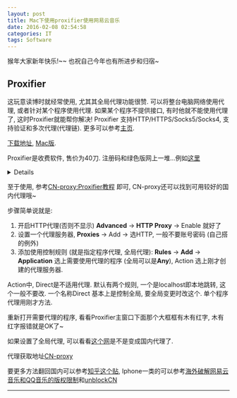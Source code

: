 ```yaml
---
layout: post
title: Mac下使用proxifier使用网易云音乐
date: 2016-02-08 02:54:58
categories: IT
tags: Software
---
```


猴年大家新年快乐!~~ 也祝自己今年也有所进步和归宿~

## Proxifier

这玩意读博时就经常使用, 尤其其全局代理功能很赞. 可以将整台电脑网络使用代理, 或者针对某个程序使用代理. 如果某个程序不提供接口, 有时他就不能使用代理了, 这时Proxifier就能帮你解决! Proxifier 支持HTTP/HTTPS/Socks5/Socks4, 支持验证和多次代理(代理链). 更多可以参考[主页](https://www.proxifier.com/index.htm).

[下载地址](https://www.proxifier.com/download.htm), [Mac版](https://www.proxifier.com/mac/).

Proxifier是收费软件, 售价为40刀. 注册码和绿色版网上一堆...例如[这里](http://bbs.feng.com/read-htm-tid-5594745.html)

<details id="myDetails">P427L-9Y552-5433E-8DSR3-58Z68</details>

至于使用, 参考[CN-proxy:Proxifier教程](http://cn-proxy.com/archives/139) 即可, CN-proxy还可以找到可用较好的国内代理哦~

步骤简单说就是:

1. 开启HTTP代理(否则不显示) **Advanced** -> **HTTP Proxy** -> Enable 就好了
2. 设置一个代理服务器, **Proxies** -> Add -> 选HTTP, 一般不要账号密码 (自己搭的例外) 
3. 添加使用控制规则 (就是指定程序代理, 全局代理): **Rules** -> **Add** -> **Application** 选上需要使用代理的程序 (全局可以是**Any**), Action 选上刚才创建的代理服务器.

Action中, Direct是不适用代理. 默认有两个规则, 一个是localhost即本地跳转, 这个一般不要改. 一个名称Direct 基本上是控制全局, 要全局变更时改这个. 单个程序代理用刚才方法.

重新打开需要代理的程序, 看看Proxifier主窗口下面那个大框框有木有红字, 木有红字报错就是OK了~

如果设置了全局代理, 可以看看[这个网](http://ip138.com)是不是变成国内代理了.

代理获取地址[CN-proxy](http://cn-proxy.com/)

要更多方法翻回国内可以参考[知乎这个贴](https://www.zhihu.com/question/33757121), Iphone一类的可以参考[海外破解网易云音乐和QQ音乐的版权限制](https://www.seavia.com/share/oversea-163-cloud-music-qq-music.html)和[unblockCN](https://www.seavia.com/share/unblockcn-%E4%BD%BF%E7%94%A8%E6%95%99%E7%A8%8B-mac-%E5%AE%89%E5%8D%93-iphone-ipad-pc%E7%89%88-%E4%B8%8B%E8%BD%BD.html)

------
